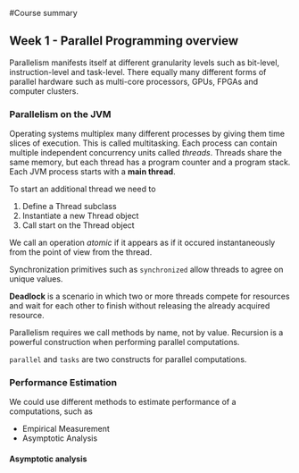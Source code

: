 #Course summary

## Week 1 - Parallel Programming overview

Parallelism manifests itself at different granularity levels such as bit-level, instruction-level and task-level.
There equally many different forms of parallel hardware such as multi-core processors, GPUs, FPGAs and computer clusters.

### Parallelism on the JVM

Operating systems multiplex many different processes by giving them time slices of execution. This is called multitasking.
Each process can contain multiple independent concurrency units called *threads*. Threads share the same memory, but each thread has a program counter and a program stack. Each JVM process starts with a **main thread**.

To start an additional thread we need to
1. Define a Thread subclass
2. Instantiate a new Thread object
3. Call start on the Thread object

We call an operation *atomic* if it appears as if it occured instantaneously from the point of view from the thread.

Synchronization primitives such as ```synchronized``` allow threads to agree on unique values.

**Deadlock** is a scenario in which two or more threads compete for resources and wait for each other to finish without releasing the already acquired resource.

Parallelism requires we call methods by name, not by value. Recursion is a powerful construction when performing parallel computations.

```parallel``` and ```tasks``` are two constructs for parallel computations.

### Performance Estimation

We could use different methods to estimate performance of a computations, such as

- Empirical Measurement
- Asymptotic Analysis

#### Asymptotic analysis
